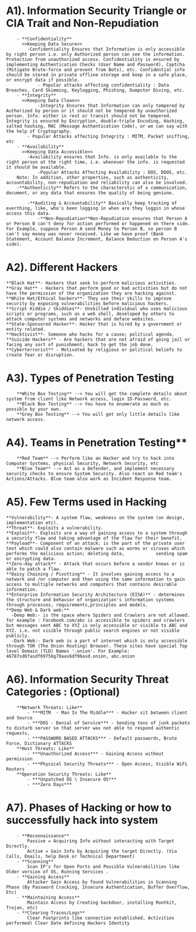 # A1). Information Security Triangle or CIA Trait and Non-Repudiation
		- **Confidentiality**
		  >>Keeping Data Secure<<
		    -Confidentiality Ensures that Information is only accessible by right person i.e. only Authorized person can see the information. Protection from unauthorized access. Confidentiality is ensured by implementing Authentication Checks (User Name and Password), Captcha (Mitigate Brute-force and prevent from Bots), etc. Confidential info should be stored in private offline storage and keep in a safe place, or encrypt data if possible.
	            - Popular attacks affecting confidentiality : Data Breaches, Card Skimming, Keylogging, Phishing, Dumpster Diving, etc.
		- **Integrity**
		  >>Keeping Data Clean<<	  
	            -Integrity Ensures that Information can only tempered by Authorized by person or it should not be tempered by unauthorized person. Info. either in rest or transit should not be tempered. Integrity is ensured by Encryption, double-triple Encoding, Hashing, salted hashing, MAC (Message Authentication Code), or we can say with the help of Cryptography.
		    - Popular Attacks affecting Integrity : MITM, Packet sniffing, etc
		- **Availability**
		  >>Keeping Data Accessible<<
		    -Availability ensures that Info. is only available to the right person at the right time, i.e. whenever the info. is requested it should be available.
	            -Popular Attacks Affecting Availability : DOS, DDOS, etc.
		Note: In addition, other properties, such as authenticity, accountability, non-repudiation and reliability can also be involved.
 		-**Authenticity** Refers to the characterstic of a communication, document, or any data that ensures the quality of being geniune.
	        
	        -**Auditing & Accountability** Basically keep tracking of everthing, like, who's been logging in when are they loggin in whose access this data. 
                -**Non-Repudiation**Non-Repudiation ensures that Person A or Person B can't deny for action performed or happened on there side. For Example, suppose Person A send Money to Person B, so person B can't say money was never received. Like we have proof (Bank Statement, Account Balance Increment, Balance Deduction on Person A's side).
		
# A2). Different Hackers
	**Black Hat**- Hackers that seek to perform malicious activities.
	**Gray Hat** - Hackers that perform good or bad activities but do not have the permission of the organization they are hacking against.
	**White Hat/Ethical hackers**- They use their skills to improve security by exposing vulnerabilities before malicious hackers.
	**Script Kiddie / Skiddies**- Unskilled individual who uses malicious scripts or programs, such as a web shell, developed by others to attack computer systems and networks and deface websites.
	**State-Sponsored Hacker**- Hacker that is hired by a government or entity related.
	**Hacktivist**- Someone who hacks for a cause; political agenda.
	**Suicide Hackers** - Are hackers that are not afraid of going jail or facing any sort of punishment; hack to get the job done.
	**Cyberterrorist** - Motivated by religious or political beliefs to create fear or disruption.	

# A3). Types of Penetration Testing
		**White Box Testing** --> You will get the complete details about system from client like Network access, login ID-Password, etc.
		**Black Box Testing** --> You have to enumerate as much as possible by your own.
		**Grey Box Testing** --> You will get only little details like network access.

# A4). Teams in Penetration Testing**
		**Red Team** --> Perform like an Hacker and try to hack into Computer Systems, physical Security, Network Security, etc
		**Blue Team** --> Act as a Defender, and implement necessary security checks to ensure System Security. Also react on Red team's Actions/Attacks. Blue team also work as Incident Response team.

# A5). Few Terms used in Hacking
	**Vulnerability**- A system flaw, weakness on the system (on design, implementation etc).
	**Threat**- Exploits a vulnerability.
	**Exploit**- Exploits are a way of gaining access to a system through a security flaw and taking advantage of the flaw for their benefit.
	**Payload**- Component of an attack; is the part of the private user text which could also contain malware such as worms or viruses which performs the malicious action; deleting data, 		   sending spam or encrypting data.
	**Zero-day attack** - Attack that occurs before a vendor knows or is able to patch a flaw.
	**Daisy Chaining / Pivotting** - It involves gaining access to a network and /or computer and then using the same information to gain access to multiple networks and computers that contains desirable information.
	**Enterprise Information Security Architecture (EISA)** - determines the structure and behavior of organization's information systems through processes, requirements,principles and models.
	**Deep Web & Dark web:**
	  -Deep Web:- is the space where Spiders and Crawlers are not allowed. for example : Facebook.com/abc is accessible to spiders and crawlers but messages sent ABC to XYZ is only accessible or visible to ABC and XYZ. i.e. not visible through public search engines or not visible publicly.
	  -Dark Web:- Dark web is a part of internet which is only accessible through TOR (The Onion Routing) Browser. These sites have special Top level Domain (TLD) Names '.onion'. For Example: 46787sd6fasdf69756g79aas6df96asd.onion, abc.onion 
# A6). Information Security Threat Categories : (Optional)
		**Network Threats: Like**
			- ***MITM  - Man In The Middle*** - Hacker sit between client and Source
			- ***DOS - Denial of Service*** - Sending tons of junk packets to disturb server so that server was not able to respond authentic requests.
			- ***PASSWORD BASED ATTACKS*** - Default passwords, Brute Force, Dictionary ATTACKS
		**Host Threats: Like**
			- ***Unauthorized Access*** - Gaining Access without permission
			- ***Physical Security Threats*** - Open Access, Visible WiFi Routers
		**Operation Security Threats: Like**
			- ***Unpatched OS \ Insecure OS***
			- ***Zero Days***
# A7). Phases of Hacking or how to successfully hack into system
		- **Reconnaissance**
			Passive = Acquiring Info without interacting with Target Directly.
			Active = Gain Info by Acquiring the target Directly. (Via Calls, Emails, help Desk or Technical Department)
		- **Scanning**
			Scan IP's for Open Ports and Possible Vulnerabilities like Older version of OS, Running Services .
		- **Gaining Access**
			Attacker Gain Access by found Vulnerabilities in Scanning Phase (By Password Cracking, Insecure Authentication, Buffer Overflow, Etc)
		- **Maintaining Access**
			Maintain Access by Creating backdoor, installing Rootkit, Trojan, etc)
		- **Clearing Traces/Logs**
			Clear Footprints like connection established, Activities performed) Clear Date defining Hackers Identity
